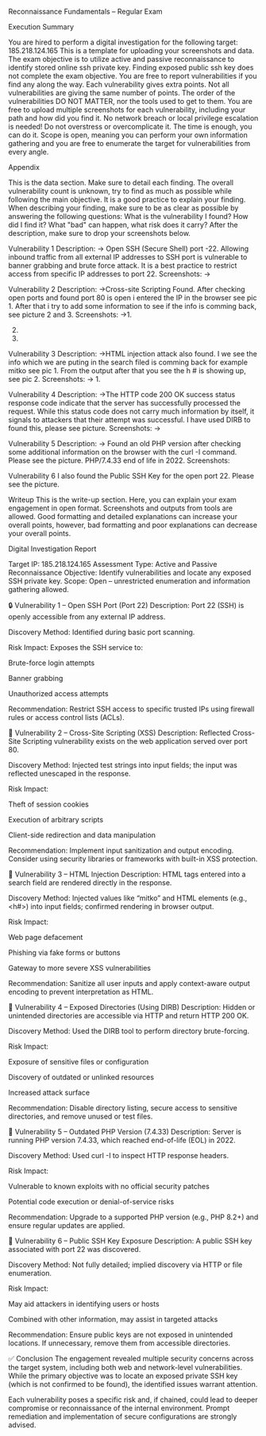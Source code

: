 Reconnaissance Fundamentals – Regular Exam

Execution Summary

You are hired to perform a digital investigation for the following target: 185.218.124.165
This is a template for uploading your screenshots and data. The exam objective is to utilize active and passive reconnaissance to identify stored online ssh private key. Finding exposed public ssh key does not complete the exam objective. You are free to report vulnerabilities if you find any along the way. Each vulnerability gives extra points. Not all vulnerabilities are giving the same number of points. The order of the vulnerabilities DO NOT MATTER, nor the tools used to get to them. You are free to upload multiple screenshots for each vulnerability, including your path and how did you find it.
No network breach or local privilege escalation is needed! Do not overstress or overcomplicate it. The time is enough, you can do it. Scope is open, meaning you can perform your own information gathering and you are free to enumerate the target for vulnerabilities from every angle. 

Appendix 

This is the data section. Make sure to detail each finding. The overall vulnerability count is unknown, try to find as much as possible while following the main objective. It is a good practice to explain your finding. When describing your finding, make sure to be as clear as possible by answering the following questions:  What is the vulnerability I found?  How did I find it?  What "bad" can happen, what risk does it carry?  After the description, make sure to drop your screenshots below. 

Vulnerability 1
Description:
→ Open SSH (Secure Shell) port -22. Allowing inbound traffic from all external IP addresses to SSH port is vulnerable to banner grabbing and brute force attack. It is a best practice to restrict access from specific IP addresses to port 22. 
Screenshots:
->

Vulnerability 2
Description:
→Cross-site Scripting Found. After checking open ports and found port 80 is open i entered the IP in the browser see pic 1. After that i try to add some information to see if the info is comming back, see picture 2 and 3.
Screenshots:
→1. 

2. 

3. 
Vulnerability 3
Description:
→HTML injection attack also found. I we see the info which we are puting in the search filed is comming back for example mitko see pic 1. From the output after that you see the h # is showing up, see pic 2.
Screenshots:
→ 1.


Vulnerability 4
Description:
→The HTTP code 200 OK success status response code indicate that the server has successfully processed the request. While this status code does not carry much information by itself, it signals to attackers that their attempt was successful. I have used DIRB to found this, please see picture.
Screenshots:
->

Vulnerability 5
Description:
→ Found an old PHP version after checking some additional information on the browser with the curl -I command. Please see the picture. PHP/7.4.33 end of life in 2022.
Screenshots:

Vulnerability 6
I also found the Public SSH Key for the open port 22. Please see the picture.



Writeup
This is the write-up section. Here, you can explain your exam engagement in open format. Screenshots and outputs from tools are allowed. Good formatting and detailed explanations can increase your overall points, however, bad formatting and poor explanations can decrease your overall points.



Digital Investigation Report

Target IP: 185.218.124.165
Assessment Type: Active and Passive Reconnaissance
Objective: Identify vulnerabilities and locate any exposed SSH private key.
Scope: Open – unrestricted enumeration and information gathering allowed.

🔒 Vulnerability 1 – Open SSH Port (Port 22)
Description:
Port 22 (SSH) is openly accessible from any external IP address.

Discovery Method:
Identified during basic port scanning.

Risk Impact:
Exposes the SSH service to:

Brute-force login attempts

Banner grabbing

Unauthorized access attempts

Recommendation:
Restrict SSH access to specific trusted IPs using firewall rules or access control lists (ACLs).

🧪 Vulnerability 2 – Cross-Site Scripting (XSS)
Description:
Reflected Cross-Site Scripting vulnerability exists on the web application served over port 80.

Discovery Method:
Injected test strings into input fields; the input was reflected unescaped in the response.

Risk Impact:

Theft of session cookies

Execution of arbitrary scripts

Client-side redirection and data manipulation

Recommendation:
Implement input sanitization and output encoding. Consider using security libraries or frameworks with built-in XSS protection.

🧱 Vulnerability 3 – HTML Injection
Description:
HTML tags entered into a search field are rendered directly in the response.

Discovery Method:
Injected values like “mitko” and HTML elements (e.g., <h#>) into input fields; confirmed rendering in browser output.

Risk Impact:

Web page defacement

Phishing via fake forms or buttons

Gateway to more severe XSS vulnerabilities

Recommendation:
Sanitize all user inputs and apply context-aware output encoding to prevent interpretation as HTML.

📂 Vulnerability 4 – Exposed Directories (Using DIRB)
Description:
Hidden or unintended directories are accessible via HTTP and return HTTP 200 OK.

Discovery Method:
Used the DIRB tool to perform directory brute-forcing.

Risk Impact:

Exposure of sensitive files or configuration

Discovery of outdated or unlinked resources

Increased attack surface

Recommendation:
Disable directory listing, secure access to sensitive directories, and remove unused or test files.

🧾 Vulnerability 5 – Outdated PHP Version (7.4.33)
Description:
Server is running PHP version 7.4.33, which reached end-of-life (EOL) in 2022.

Discovery Method:
Used curl -I to inspect HTTP response headers.

Risk Impact:

Vulnerable to known exploits with no official security patches

Potential code execution or denial-of-service risks

Recommendation:
Upgrade to a supported PHP version (e.g., PHP 8.2+) and ensure regular updates are applied.

🔑 Vulnerability 6 – Public SSH Key Exposure
Description:
A public SSH key associated with port 22 was discovered.

Discovery Method:
Not fully detailed; implied discovery via HTTP or file enumeration.

Risk Impact:

May aid attackers in identifying users or hosts

Combined with other information, may assist in targeted attacks

Recommendation:
Ensure public keys are not exposed in unintended locations. If unnecessary, remove them from accessible directories.

✅ Conclusion
The engagement revealed multiple security concerns across the target system, including both web and network-level vulnerabilities. While the primary objective was to locate an exposed private SSH key (which is not confirmed to be found), the identified issues warrant attention.

Each vulnerability poses a specific risk and, if chained, could lead to deeper compromise or reconnaissance of the internal environment. Prompt remediation and implementation of secure configurations are strongly advised.
